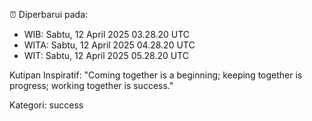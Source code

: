 ⏰ Diperbarui pada:
- WIB: Sabtu, 12 April 2025 03.28.20 UTC
- WITA: Sabtu, 12 April 2025 04.28.20 UTC
- WIT: Sabtu, 12 April 2025 05.28.20 UTC

Kutipan Inspiratif:
"Coming together is a beginning; keeping together is progress; working together is success."


Kategori: success

